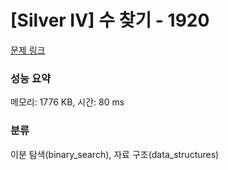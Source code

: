 # [Silver IV] 수 찾기 - 1920 

[문제 링크](https://www.acmicpc.net/problem/1920) 

### 성능 요약

메모리: 1776 KB, 시간: 80 ms

### 분류

이분 탐색(binary_search), 자료 구조(data_structures)

